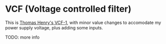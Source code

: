 # VCF (Voltage controlled filter)

This is [Thomas Henry's VCF-1](http://www.birthofasynth.com/Thomas_Henry/Pages/VCF-1.html), with minor value changes to accomodate my power supply voltage, plus adding some inputs.

TODO: more info